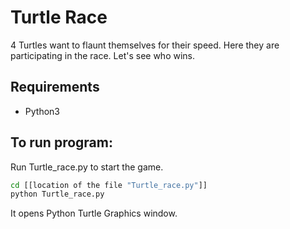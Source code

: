 # Turtle Race

4 Turtles want to flaunt themselves for their speed. Here they are participating in the race. Let's see who wins.

## Requirements

* Python3 

## To run program:
Run Turtle_race.py to start the game.

```bash
cd [[location of the file "Turtle_race.py"]]
python Turtle_race.py
```

It opens Python Turtle Graphics window.